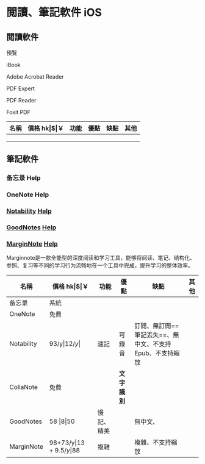 # 閲讀、筆記軟件 iOS

## 閲讀軟件

預覽

iBook

Adobe Acrobat Reader

PDF Expert

PDF Reader

Foxit PDF

| 名稱 | 價格 hk\|$\|￥ | 功能 | 優點 | 缺點 | 其他 |
| ---- | -------------- | ---- | ---- | ---- | ---- |
|      |                |      |      |      |      |
|      |                |      |      |      |      |
|      |                |      |      |      |      |



## 筆記軟件

### 备忘录 Help

### OneNote Help

### [Notability](https://www.notability.com/) [Help](https://support.gingerlabs.com/hc/zh-cn)

### [GoodNotes](https://www.goodnotes.com/) [Help](https://support.goodnotes.com/hc/en-us)

### [MarginNote](https://www.marginnote.com/) [Help](https://manual.marginnote.cn/)

Marginnote是一款全能型的深度阅读和学习工具，能够将阅读、笔记、结构化、参照、复习等不同的学习行为流畅地在一个工具中完成，提升学习的整体效率。



| 名稱       | 價格 hk\|$\|￥ | 功能 | 優點 | 缺點     | 其他 |
| ---------- | ------------- | ---- | ---- | -------- | ---- |
| 备忘录     | 系統 |      |      |          |      |
| OneNote    | 免費 |      |      |          |      |
| Notability | 93/y\|$12/y$\| | 速記 | 可錄音 | 訂閲、無訂閲==筆記丟失==、無中文、不支持Epub、不支持縮放 |      |
| CollaNote | 免費 |  | **文字識別** |  | |
| GoodNotes  | 58 \|$8$\|50  | 慢記、精美 |      | 無中文、 |      |
| MarginNote | 98+73/y\|$13+9.5/y$\|88 | 複雜 |      | 複雜、不支持縮放 |      |

